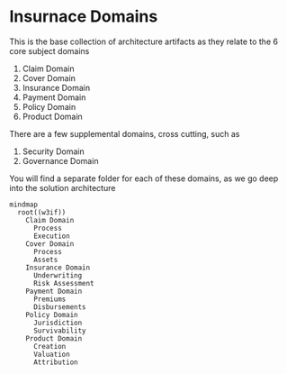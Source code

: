 # Insurnace Domains

This is the base collection of architecture artifacts as they relate to the 6 core subject domains

1. Claim Domain
2. Cover Domain
3. Insurance Domain
4. Payment Domain
5. Policy Domain
6. Product Domain

There are a few supplemental domains, cross cutting, such as 
1. Security Domain
2. Governance Domain

You will find a separate folder for each of these domains, as we go deep into the solution architecture

```mermaid
mindmap
  root((w3if))
    Claim Domain
      Process
      Execution
    Cover Domain
      Process
      Assets 
    Insurance Domain
      Underwriting
      Risk Assessment
    Payment Domain
      Premiums
      Disbursements
    Policy Domain
      Jurisdiction
      Survivability
    Product Domain
      Creation
      Valuation
      Attribution
```
